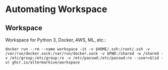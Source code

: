 # Automating Workspace

## Workspace

Workspace for Python 3, Docker, AWS, ML, etc.:

    docker run --rm --name workspace -it -v $HOME/.ssh:/root/.ssh -v /var/run/docker.sock:/var/run/docker.sock -v $PWD:/shared -w /shared -v /etc/group:/etc/group:ro -v /etc/passwd:/etc/passwd:ro --user=$(id -u) ghcr.io/altermarkive/workspace
